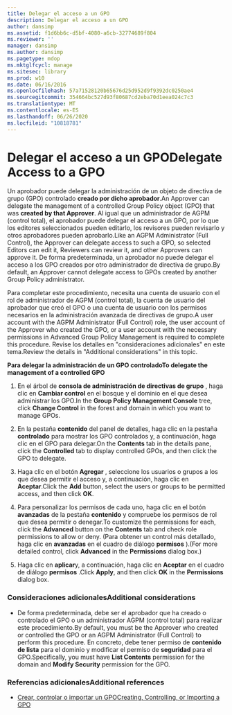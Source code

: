 ```yaml
---
title: Delegar el acceso a un GPO
description: Delegar el acceso a un GPO
author: dansimp
ms.assetid: f1d6bb6c-d5bf-4080-a6cb-32774689f804
ms.reviewer: ''
manager: dansimp
ms.author: dansimp
ms.pagetype: mdop
ms.mktglfcycl: manage
ms.sitesec: library
ms.prod: w10
ms.date: 06/16/2016
ms.openlocfilehash: 57a71528120b65676d25d952d9f9392dc0250ae4
ms.sourcegitcommit: 354664bc527d93f80687cd2eba70d1eea024c7c3
ms.translationtype: MT
ms.contentlocale: es-ES
ms.lasthandoff: 06/26/2020
ms.locfileid: "10818781"
---
```

# <span data-ttu-id="15a66-103">Delegar el acceso a un GPO</span><span class="sxs-lookup"><span data-stu-id="15a66-103">Delegate Access to a GPO</span></span>


<span data-ttu-id="15a66-104">Un aprobador puede delegar la administración de un objeto de directiva de grupo (GPO) controlado **creado por dicho aprobador**.</span><span class="sxs-lookup"><span data-stu-id="15a66-104">An Approver can delegate the management of a controlled Group Policy object (GPO) that was **created by that Approver**.</span></span> <span data-ttu-id="15a66-105">Al igual que un administrador de AGPM (control total), el aprobador puede delegar el acceso a un GPO, por lo que los editores seleccionados pueden editarlo, los revisores pueden revisarlo y otros aprobadores pueden aprobarlo.</span><span class="sxs-lookup"><span data-stu-id="15a66-105">Like an AGPM Administrator (Full Control), the Approver can delegate access to such a GPO, so selected Editors can edit it, Reviewers can review it, and other Approvers can approve it.</span></span> <span data-ttu-id="15a66-106">De forma predeterminada, un aprobador no puede delegar el acceso a los GPO creados por otro administrador de directiva de grupo.</span><span class="sxs-lookup"><span data-stu-id="15a66-106">By default, an Approver cannot delegate access to GPOs created by another Group Policy administrator.</span></span>

<span data-ttu-id="15a66-107">Para completar este procedimiento, necesita una cuenta de usuario con el rol de administrador de AGPM (control total), la cuenta de usuario del aprobador que creó el GPO o una cuenta de usuario con los permisos necesarios en la administración avanzada de directivas de grupo.</span><span class="sxs-lookup"><span data-stu-id="15a66-107">A user account with the AGPM Administrator (Full Control) role, the user account of the Approver who created the GPO, or a user account with the necessary permissions in Advanced Group Policy Management is required to complete this procedure.</span></span> <span data-ttu-id="15a66-108">Revise los detalles en "consideraciones adicionales" en este tema.</span><span class="sxs-lookup"><span data-stu-id="15a66-108">Review the details in "Additional considerations" in this topic.</span></span>

**<span data-ttu-id="15a66-109">Para delegar la administración de un GPO controlado</span><span class="sxs-lookup"><span data-stu-id="15a66-109">To delegate the management of a controlled GPO</span></span>**

1.  <span data-ttu-id="15a66-110">En el árbol de **consola de administración de directivas de grupo** , haga clic en **Cambiar control** en el bosque y el dominio en el que desea administrar los GPO.</span><span class="sxs-lookup"><span data-stu-id="15a66-110">In the **Group Policy Management Console** tree, click **Change Control** in the forest and domain in which you want to manage GPOs.</span></span>

2.  <span data-ttu-id="15a66-111">En la pestaña **contenido** del panel de detalles, haga clic en la pestaña **controlado** para mostrar los GPO controlados y, a continuación, haga clic en el GPO para delegar.</span><span class="sxs-lookup"><span data-stu-id="15a66-111">On the **Contents** tab in the details pane, click the **Controlled** tab to display controlled GPOs, and then click the GPO to delegate.</span></span>

3.  <span data-ttu-id="15a66-112">Haga clic en el botón **Agregar** , seleccione los usuarios o grupos a los que desea permitir el acceso y, a continuación, haga clic en **Aceptar**.</span><span class="sxs-lookup"><span data-stu-id="15a66-112">Click the **Add** button, select the users or groups to be permitted access, and then click **OK**.</span></span>

4.  <span data-ttu-id="15a66-113">Para personalizar los permisos de cada uno, haga clic en el botón **avanzadas** de la pestaña **contenido** y compruebe los permisos de rol que desea permitir o denegar.</span><span class="sxs-lookup"><span data-stu-id="15a66-113">To customize the permissions for each, click the **Advanced** button on the **Contents** tab and check role permissions to allow or deny.</span></span> <span data-ttu-id="15a66-114">(Para obtener un control más detallado, haga clic en **avanzadas** en el cuadro de diálogo **permisos** ).</span><span class="sxs-lookup"><span data-stu-id="15a66-114">(For more detailed control, click **Advanced** in the **Permissions** dialog box.)</span></span>

5.  <span data-ttu-id="15a66-115">Haga clic en **aplicar**y, a continuación, haga clic en **Aceptar** en el cuadro de diálogo **permisos** .</span><span class="sxs-lookup"><span data-stu-id="15a66-115">Click **Apply**, and then click **OK** in the **Permissions** dialog box.</span></span>

### <span data-ttu-id="15a66-116">Consideraciones adicionales</span><span class="sxs-lookup"><span data-stu-id="15a66-116">Additional considerations</span></span>

-   <span data-ttu-id="15a66-117">De forma predeterminada, debe ser el aprobador que ha creado o controlado el GPO o un administrador AGPM (control total) para realizar este procedimiento.</span><span class="sxs-lookup"><span data-stu-id="15a66-117">By default, you must be the Approver who created or controlled the GPO or an AGPM Administrator (Full Control) to perform this procedure.</span></span> <span data-ttu-id="15a66-118">En concreto, debe tener permiso de **contenido de lista** para el dominio y modificar el permiso de **seguridad** para el GPO.</span><span class="sxs-lookup"><span data-stu-id="15a66-118">Specifically, you must have **List Contents** permission for the domain and **Modify Security** permission for the GPO.</span></span>

### <span data-ttu-id="15a66-119">Referencias adicionales</span><span class="sxs-lookup"><span data-stu-id="15a66-119">Additional references</span></span>

-   [<span data-ttu-id="15a66-120">Crear, controlar o importar un GPO</span><span class="sxs-lookup"><span data-stu-id="15a66-120">Creating, Controlling, or Importing a GPO</span></span>](creating-controlling-or-importing-a-gpo-approver.md)

 

 






